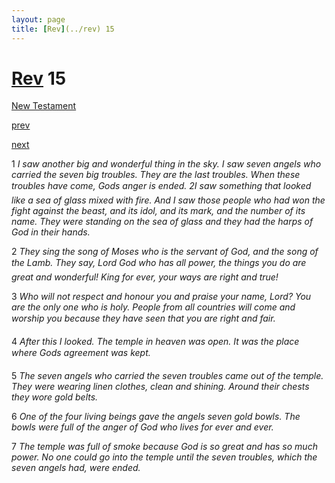 ```yaml
---
layout: page
title: [Rev](../rev) 15
---
```


# [Rev](../rev) 15

[New Testament](/new-testament)


[prev](rev-14.html)


[next](rev-16.html)

1 _I saw another big and wonderful thing in the sky. I saw seven angels who carried the seven big troubles. They are the last troubles. When these troubles have come, Gods anger is ended. 2I saw something that looked like a sea of glass mixed with fire. And I saw those people who had won the fight against the beast, and its idol, and its mark, and the number of its name. They were standing on the sea of glass and they had the harps of God in their hands._

2 _They sing the song of Moses who is the servant of God, and the song of the Lamb. They say, Lord God who has all power, the things you do are great and wonderful! King for ever, your ways are right and true!_

3 _Who will not respect and honour you and praise your name, Lord? You are the only one who is holy. People from all countries will come and worship you because they have seen that you are right and fair._

4 _After this I looked. The temple in heaven was open. It was the place where Gods agreement was kept._

5 _The seven angels who carried the seven troubles came out of the temple. They were wearing linen clothes, clean and shining. Around their chests they wore gold belts._

6 _One of the four living beings gave the angels seven gold bowls. The bowls were full of the anger of God who lives for ever and ever._

7 _The temple was full of smoke because God is so great and has so much power. No one could go into the temple until the seven troubles, which the seven angels had, were ended._

